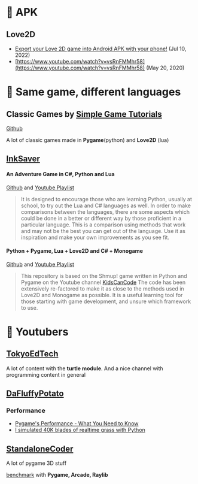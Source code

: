 


# :orange_book: APK

## Love2D

- [Export your Love 2D game into Android APK with your phone!](https://www.youtube.com/watch?v=DFsSwAhSdVE) (Jul 10, 2022)
- [https://www.youtube.com/watch?v=vsRnFMMhr58](https://www.youtube.com/watch?v=vsRnFMMhr58) (May 20, 2020)


# :blue_book: Same game, different languages


## Classic Games by [Simple Game Tutorials](https://simplegametutorials.github.io/)

[Github](https://github.com/simplegametutorials/simplegametutorials)

A lot of classic games made in **Pygame**(python) and **Love2D** (lua)  


## [InkSaver](https://www.youtube.com/@Inksaver/videos)

#### An Adventure Game in C#, Python and Lua

[Github](https://github.com/Inksaver/Multi-Language-Adventure-Game) and 
[Youtube Playlist](https://www.youtube.com/watch?v=RVHlOwpIKmE&list=PLE8GQEkUWuwFOucS1xbjn0WK50cIQR5_7)

> It is designed to encourage those who are learning Python, usually at school, to try out the Lua and C# languages as well. In order to make comparisons between the languages, there are some aspects which could be done in a better or different way by those proficient in a particular language. This is a comparison using methods that work and may not be the best you can get out of the language. Use it as inspiration and make your own improvements as you see fit.

#### Python + Pygame,  Lua + Love2D  and  C# + Monogame

[Github](https://github.com/Inksaver/Shmup_With_Pygame_Love2D_Monogame) and 
[Youtube Playlist](https://www.youtube.com/playlist?list=PLE8GQEkUWuwGPi2WDiiQihG5nIZMecLHP)

>This repository is based on the Shmup! game written in Python and Pygame on the Youtube channel [KidsCanCode](https://www.youtube.com/watch?v=nGufy7weyGY)
>The code has been extensively re-factored to make it as close to the methods used in Love2D and Monogame as possible. It is a useful learning tool for those starting with game development, and unsure which framework to use.


# :closed_book: Youtubers


## [TokyoEdTech](https://www.youtube.com/@TokyoEdTech/playlists)

A lot of content with the **turtle module**. And a nice channel with programming content in general


## [DaFluffyPotato](https://www.youtube.com/@DaFluffyPotato/videos)

### Performance

- [Pygame's Performance - What You Need to Know](https://www.youtube.com/watch?v=hnKocNdF9-U)
- [I simulated 40K blades of realtime grass with Python](https://www.youtube.com/watch?v=3hGcW77M-84)

## [StandaloneCoder](https://www.youtube.com/@StandaloneCoder/videos)

 A lot of pygame 3D stuff

 [benchmark](https://github.com/StanislavPetrovV/Benchmark-2D) with **Pygame, Arcade, Raylib**
